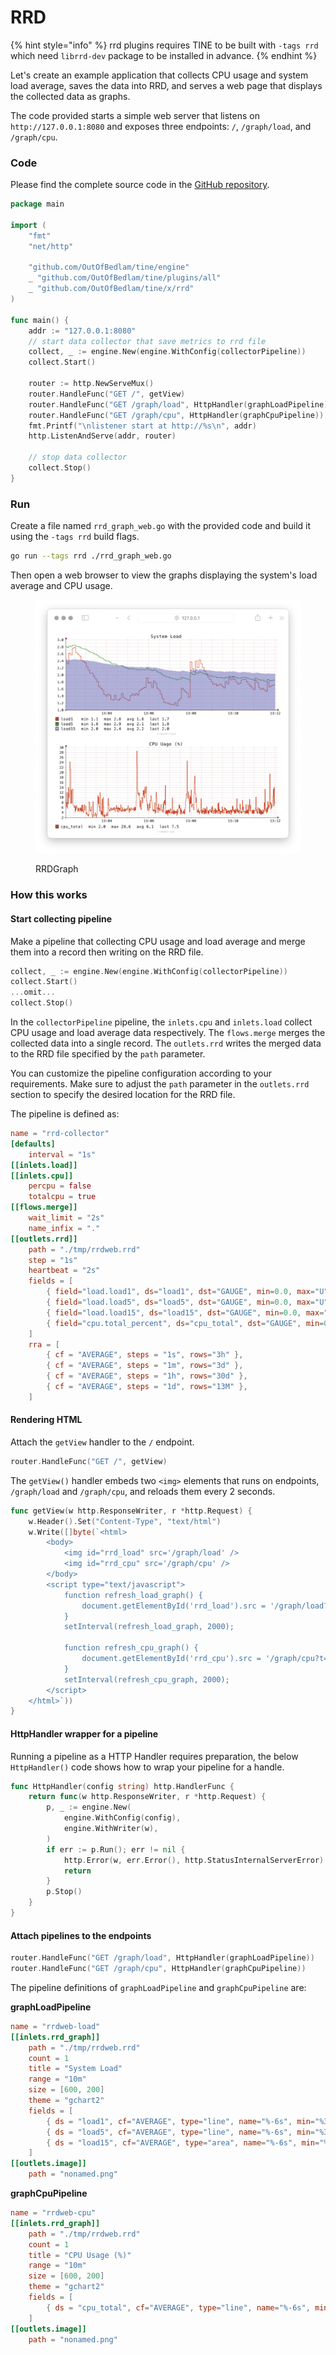 # RRD

{% hint style="info" %}
rrd plugins requires TINE to be built with `-tags rrd` which need `librrd-dev` package to be installed in advance.
{% endhint %}

Let's create an example application that collects CPU usage and system load average, saves the data into RRD, and serves a web page that displays the collected data as graphs.

The code provided starts a simple web server that listens on `http://127.0.0.1:8080` and exposes three endpoints: `/`, `/graph/load`, and `/graph/cpu`.

### Code

Please find the complete source code in the [GitHub repository](https://github.com/OutOfBedlam/tine/tree/main/example/rrd_graph_web).

```go
package main

import (
	"fmt"
	"net/http"

	"github.com/OutOfBedlam/tine/engine"
	_ "github.com/OutOfBedlam/tine/plugins/all"
	_ "github.com/OutOfBedlam/tine/x/rrd"
)

func main() {
	addr := "127.0.0.1:8080"
	// start data collector that save metrics to rrd file
	collect, _ := engine.New(engine.WithConfig(collectorPipeline))
	collect.Start()

	router := http.NewServeMux()
	router.HandleFunc("GET /", getView)
	router.HandleFunc("GET /graph/load", HttpHandler(graphLoadPipeline))
	router.HandleFunc("GET /graph/cpu", HttpHandler(graphCpuPipeline))
	fmt.Printf("\nlistener start at http://%s\n", addr)
	http.ListenAndServe(addr, router)

	// stop data collector
	collect.Stop()
}
```

### Run

Create a file named `rrd_graph_web.go` with the provided code and build it using the `-tags rrd` build flags.

```sh
go run --tags rrd ./rrd_graph_web.go
```

Then open a web browser to view the graphs displaying the system's load average and CPU usage.

<figure><img src="../.gitbook/assets/web-rrd.png" alt="" width="563"><figcaption><p>RRDGraph</p></figcaption></figure>


### How this works

#### Start collecting pipeline

Make a pipeline that collecting CPU usage and load average and merge them into a record then writing on the RRD file.

```go
collect, _ := engine.New(engine.WithConfig(collectorPipeline))
collect.Start()
...omit...
collect.Stop()
```

In the `collectorPipeline` pipeline, the `inlets.cpu` and `inlets.load` collect CPU usage and load average data respectively. The `flows.merge` merges the collected data into a single record. The `outlets.rrd` writes the merged data to the RRD file specified by the `path` parameter.

You can customize the pipeline configuration according to your requirements. Make sure to adjust the `path` parameter in the `outlets.rrd` section to specify the desired location for the RRD file.

The pipeline is defined as:

```toml
name = "rrd-collector"
[defaults]
	interval = "1s"
[[inlets.load]]
[[inlets.cpu]]
	percpu = false
	totalcpu = true
[[flows.merge]]
	wait_limit = "2s"
    name_infix = "."
[[outlets.rrd]]
	path = "./tmp/rrdweb.rrd"
	step = "1s"
	heartbeat = "2s"
	fields = [
		{ field="load.load1", ds="load1", dst="GAUGE", min=0.0, max="U" },
		{ field="load.load5", ds="load5", dst="GAUGE", min=0.0, max="U" },
		{ field="load.load15", ds="load15", dst="GAUGE", min=0.0, max="U" },
		{ field="cpu.total_percent", ds="cpu_total", dst="GAUGE", min=0.0, max="U" },		 
    ]
	rra = [
        { cf = "AVERAGE", steps = "1s", rows="3h" },
        { cf = "AVERAGE", steps = "1m", rows="3d" },
        { cf = "AVERAGE", steps = "1h", rows="30d" },
        { cf = "AVERAGE", steps = "1d", rows="13M" },
	]
```

#### Rendering HTML

Attach the `getView` handler to the `/` endpoint.

```go
router.HandleFunc("GET /", getView)
```

The `getView()` handler embeds two `<img>` elements that runs on endpoints, `/graph/load` and `/graph/cpu`, and reloads them every 2 seconds.

```go
func getView(w http.ResponseWriter, r *http.Request) {
	w.Header().Set("Content-Type", "text/html")
	w.Write([]byte(`<html>
		<body>
            <img id="rrd_load" src='/graph/load' />
            <img id="rrd_cpu" src='/graph/cpu' />
		</body>
		<script type="text/javascript">
			function refresh_load_graph() {
				document.getElementById('rrd_load').src = '/graph/load?t=' + new Date().getTime();
			}
			setInterval(refresh_load_graph, 2000);

			function refresh_cpu_graph() {
				document.getElementById('rrd_cpu').src = '/graph/cpu?t=' + new Date().getTime();
			}
			setInterval(refresh_cpu_graph, 2000);
		</script>
	</html>`))
}
```

#### HttpHandler wrapper for a pipeline

Running a pipeline as a HTTP Handler requires preparation, the below `HttpHandler()` code shows how to wrap your pipeline for a handle.

```go
func HttpHandler(config string) http.HandlerFunc {
	return func(w http.ResponseWriter, r *http.Request) {
		p, _ := engine.New(
			engine.WithConfig(config),
			engine.WithWriter(w),
		)
		if err := p.Run(); err != nil {
			http.Error(w, err.Error(), http.StatusInternalServerError)
			return
		}
		p.Stop()
	}
}
```

#### Attach pipelines to the endpoints

```go
router.HandleFunc("GET /graph/load", HttpHandler(graphLoadPipeline))
router.HandleFunc("GET /graph/cpu", HttpHandler(graphCpuPipeline))
```

The pipeline definitions of `graphLoadPipeline` and `graphCpuPipeline` are:

**graphLoadPipeline**

```toml
name = "rrdweb-load"
[[inlets.rrd_graph]]
	path = "./tmp/rrdweb.rrd"
	count = 1
	title = "System Load"
	range = "10m"
	size = [600, 200]
	theme = "gchart2"
	fields = [
		{ ds = "load1", cf="AVERAGE", type="line", name="%-6s", min="%3.1lf", max="%3.1lf", avg="%3.1lf", last="%3.1lf\\n"},
		{ ds = "load5", cf="AVERAGE", type="line", name="%-6s", min="%3.1lf", max="%3.1lf", avg="%3.1lf", last="%3.1lf\\n"},
		{ ds = "load15", cf="AVERAGE", type="area", name="%-6s", min="%3.1lf", max="%3.1lf", avg="%3.1lf", last="%3.1lf\\n"},
	]
[[outlets.image]]
	path = "nonamed.png"
```

**graphCpuPipeline**

```toml
name = "rrdweb-cpu"
[[inlets.rrd_graph]]
	path = "./tmp/rrdweb.rrd"
	count = 1
	title = "CPU Usage (%)"
	range = "10m"
	size = [600, 200]
	theme = "gchart2"
	fields = [
		{ ds = "cpu_total", cf="AVERAGE", type="line", name="%-6s", min="%3.1lf", max="%3.1lf", avg="%3.1lf", last="%3.1lf\\n"},
	]
[[outlets.image]]
	path = "nonamed.png"
```
